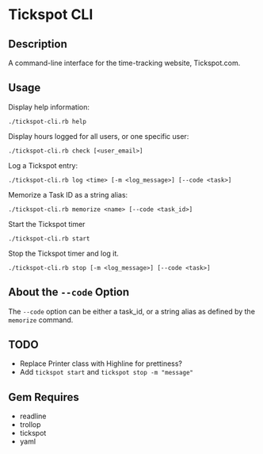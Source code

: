 
# Tickspot CLI #

## Description ##

A command-line interface for the time-tracking website, Tickspot.com.

## Usage ##

Display help information:

    ./tickspot-cli.rb help

Display hours logged for all users, or one specific user:

    ./tickspot-cli.rb check [<user_email>]

Log a Tickspot entry:

    ./tickspot-cli.rb log <time> [-m <log_message>] [--code <task>]

Memorize a Task ID as a string alias:

    ./tickspot-cli.rb memorize <name> [--code <task_id>]

Start the Tickspot timer

    ./tickspot-cli.rb start

Stop the Tickspot timer and log it.

    ./tickspot-cli.rb stop [-m <log_message>] [--code <task>]

## About the `--code` Option

The `--code` option can be either a task\_id, or a string alias as defined by
the `memorize` command.

## TODO ##

* Replace Printer class with Highline for prettiness?
* Add `tickspot start` and `tickspot stop -m "message"`

## Gem Requires ##

* readline
* trollop
* tickspot
* yaml


